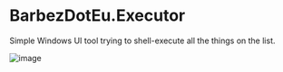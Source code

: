 # BarbezDotEu.Executor
Simple Windows UI tool trying to shell-execute all the things on the list.

![image](https://user-images.githubusercontent.com/21220083/215356733-7f745067-d64a-49f6-87ec-5e77ee68445d.png)
